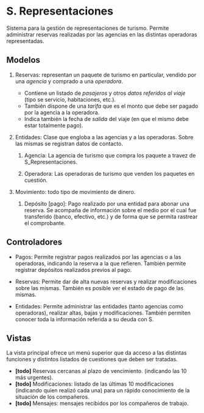 # S. Representaciones

Sistema para la gestión de representaciones de turismo. Permite administrar
reservas realizadas por las agencias en las distintas operadoras representadas.

## Modelos

1. Reservas: representan un paquete de turismo en particular, vendido
por una *agencia* y comprado a una *operadora*.
    - Contiene un listado de *pasajeros* y otros *datos referidos al viaje*
    (tipo se servicio, habitaciones, etc.).
    - También dispone de una *tarifa* que es el monto que debe ser pagado por la
    agencia a la operadora.
    - Indica también la fecha de *salida* del viaje (en que el mismo debe estar
    totalmente pago).

2. Entidades: Clase que engloba a las agencias y a las operadoras. Sobre las
mismas se registran datos de contacto.

    1. Agencia: La agencia de turismo que compra los paquete a travez de
    S_Representaciones.

    2. Operadora: Las operadoras de turismo que venden los paquetes en
    cuestión.

3. Movimiento: todo tipo de movimiento de dinero.

    1. Depósito [pago]: Pago realizado por una entidad para abonar una reserva.
    Se acompaña de información sobre el medio por el cual fue transferido (banco,
    efectivo, etc.) y de forma que se permita rastrear el comprobante.

## Controladores

- Pagos: Permite registrar pagos realizados por las agencias o a las
  operadoras, indicando la reserva a la que refieren. También permite
  registrar depósitos realizados previos al pago.

- Reservas: Permite dar de alta nuevas reservas y realizar
  modificaciones sobre las mismas. También es posible ver el estado de
  pago de las mismas.

- Entidades: Permite administrar las entidades (tanto agencias como
  operadoras), realizar altas, bajas y modificaciones. También
  permiten conocer toda la información referida a su deuda con S.

## Vistas

La vista principal ofrece un menú superior que da acceso a las
distintas funciones y distintos listados de cuestiones que deben ser
tratadas.

- **[todo]** Reservas cercanas al plazo de vencimiento. (indicando las 10 más
  urgentes).
- **[todo]** Modificaciones: listado de las últimas 10 modificaciones (indicando
  quien realizó cada una) para un rápido conocimiento de la
  situación de los compañeros.
- **[todo]** Mensajes: mensajes recibidos por los compañeros de trabajo.

